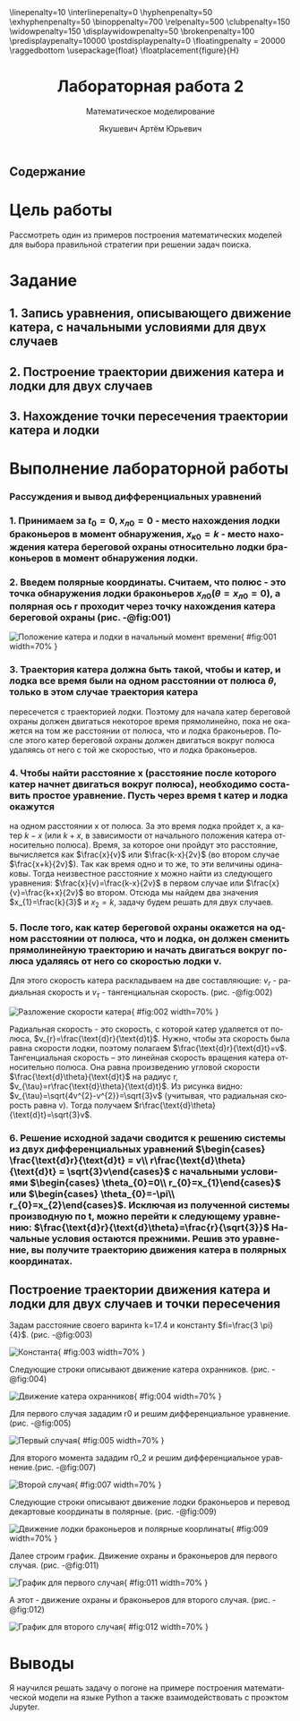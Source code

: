 ﻿---
# Front matter
lang: ru-RU
title: "Лабораторная работа 2"
subtitle: "Математическое моделирование"
author: "Якушевич Артём Юрьевич"
teacher: "Кулябов Дмитрий Сергеевич"

# Formatting
toc-title: "Содержание"
toc: true # Table of contents
toc_depth: 2
lof: true # List of figures
lot: true # List of tables
fontsize: 12pt
linestretch: 1.5
papersize: a4paper
documentclass: scrreprt
polyglossia-lang: russian
polyglossia-otherlangs: english
mainfont: Calibri
romanfont: Calibri
sansfont: Calibri
monofont: Calibri
mainfontoptions: Ligatures=TeX
romanfontoptions: Ligatures=TeX
sansfontoptions: Ligatures=TeX,Scale=MatchLowercase
monofontoptions: Scale=MatchLowercase
indent: true
pdf-engine: lualatex
header-includes:
  - \linepenalty=10 # the penalty added to the badness of each line within a paragraph (no associated penalty node) Increasing the value makes tex try to have fewer lines in the paragraph.
  - \interlinepenalty=0 # value of the penalty (node) added after each line of a paragraph.
  - \hyphenpenalty=50 # the penalty for line breaking at an automatically inserted hyphen
  - \exhyphenpenalty=50 # the penalty for line breaking at an explicit hyphen
  - \binoppenalty=700 # the penalty for breaking a line at a binary operator
  - \relpenalty=500 # the penalty for breaking a line at a relation
  - \clubpenalty=150 # extra penalty for breaking after first line of a paragraph
  - \widowpenalty=150 # extra penalty for breaking before last line of a paragraph
  - \displaywidowpenalty=50 # extra penalty for breaking before last line before a display math
  - \brokenpenalty=100 # extra penalty for page breaking after a hyphenated line
  - \predisplaypenalty=10000 # penalty for breaking before a display
  - \postdisplaypenalty=0 # penalty for breaking after a display
  - \floatingpenalty = 20000 # penalty for splitting an insertion (can only be split footnote in standard LaTeX)
  - \raggedbottom # or \flushbottom
  - \usepackage{float} # keep figures where there are in the text
  - \floatplacement{figure}{H} # keep figures where there are in the text
---

# Цель работы

Рассмотреть один из примеров построения математических моделей для выбора правильной стратегии при решении задач поиска.

# Задание

## 1. Запись уравнения, описывающего движение катера, с начальными условиями для двух случаев
## 2. Построение траектории движения катера и лодки для двух случаев
## 3. Нахождение точки пересечения траектории катера и лодки 

# Выполнение лабораторной работы

### Рассуждения и вывод дифференциальных уравнений

### 1. Принимаем за $t_{0}=0, x_{л0}=0$ - место нахождения лодки браконьеров в момент обнаружения, $x_{к0}=k$ - место нахождения катера береговой охраны относительно лодки браконьеров в момент обнаружения лодки.

### 2. Введем полярные координаты. Считаем, что полюс - это точка обнаружения лодки браконьеров $x_{л0}(\theta =x_{л0}=0)$, а полярная ось r проходит через точку нахождения катера береговой охраны (рис. -@fig:001)

![Положение катера и лодки в начальный момент времени](Images\1.png){ #fig:001 width=70% }

### 3. Траектория катера должна быть такой, чтобы и катер, и лодка все время были на одном расстоянии от полюса $\theta$, только в этом случае траектория катера 
пересечется с траекторией лодки. Поэтому для начала катер береговой охраны должен двигаться некоторое время прямолинейно, пока не окажется на том же расстоянии от полюса, 
что и лодка браконьеров. После этого катер береговой охраны должен двигаться вокруг полюса удаляясь от него с той же скоростью, что и лодка браконьеров.
### 4. Чтобы найти расстояние x (расстояние после которого катер начнет двигаться вокруг полюса), необходимо составить простое уравнение. Пусть через время t катер и лодка окажутся 
на одном расстоянии x от полюса. За это время лодка пройдет x, а катер $k-x$ (или $k+x$, в зависимости от начального положения катера относительно полюса). Время, за которое они пройдут это 
расстояние, вычисляется как $\frac{x}{v}$ или $\frac{k-x}{2v}$ (во втором случае $\frac{x+k}{2v}$). Так как время одно и то же, то эти величины одинаковы. Тогда неизвестное расстояние x можно найти из следующего уравнения:
$\frac{x}{v}=\frac{k-x}{2v}$ в первом случае или $\frac{x}{v}=\frac{k+x}{2v}$ во втором. Отсюда мы найдем два значения $x_{1}=\frac{k}{3}$ и $x_{2}=k$, задачу будем решать для двух случаев.
### 5. После того, как катер береговой охраны окажется на одном расстоянии от полюса, что и лодка, он должен сменить прямолинейную траекторию и начать двигаться вокруг полюса удаляясь от него со скоростью лодки v. 
Для этого скорость катера раскладываем на две составляющие: $v_{r}$ - радиальная скорость и $v_{\tau}$ - тангенциальная скорость. (рис. -@fig:002)

![Разложение скорости катера](Images\2.png){ #fig:002 width=70% }

Радиальная скорость - это скорость, с которой катер удаляется от полюса, $v_{r}=\frac{\text{d}r}{\text{d}t}$. Нужно, чтобы эта скорость была равна скорости лодки, поэтому полагаем $\frac{\text{d}r}{\text{d}t}=v$. Тангенциальная скорость – это линейная скорость вращения катера относительно полюса. Она равна произведению угловой скорости $\frac{\text{d}\theta}{\text{d}t}$ на радиус r, $v_{\tau}=r\frac{\text{d}\theta}{\text{d}t}$. Из рисунка видно: $v_{\tau}=\sqrt{4v^{2}-v^{2}}=\sqrt{3}v$ (учитывая, что радиальная скорость равна v). Тогда получаем $r\frac{\text{d}\theta}{\text{d}t}=\sqrt{3}v$.
### 6. Решение исходной задачи сводится к решению системы из двух дифференциальных уравнений $\begin{cases} \frac{\text{d}r}{\text{d}t} = v\\ r\frac{\text{d}\theta}{\text{d}t} = \sqrt{3}v\end{cases}$ с начальными условиями $\begin{cases} \theta_{0}=0\\ r_{0}=x_{1}\end{cases}$ или $\begin{cases} \theta_{0}=-\pi\\ r_{0}=x_{2}\end{cases}$. Исключая из полученной системы производную по t, можно перейти к следующему уравнению: $\frac{\text{d}r}{\text{d}\theta}=\frac{r}{\sqrt{3}}$ Начальные условия остаются прежними. Решив это уравнение, вы получите траекторию движения катера в полярных координатах.

## Построение траектории движения катера и лодки для двух случаев и точки пересечения

Задам расстояние своего варинта k=17.4 и константу $fi=\frac{3 \pi}{4}$. (рис. -@fig:003)

![Константа](Images\3.png){ #fig:003 width=70% }

Следующие строки описывают движение катера охранников. (рис. -@fig:004)

![Движение катера охранников](Images\4.png){ #fig:004 width=70% }

Для первого случая зададим r0 и решим дифференциальное уравнение. (рис. -@fig:005)

![Первый случая](Images\5.png){ #fig:005 width=70% }

Для второго момента зададим r0_2 и решим дифференциальное уравнение.(рис. -@fig:007)

![Второй случая](Images\6.png){ #fig:007 width=70% }

Следующие строки описывают движение лодки браконьеров и перевод декартовые координаты в полярные. (рис. -@fig:009)

![Движение лодки браконьеров и полярные коорлинаты](Images\7.png){ #fig:009 width=70% }

Далее строим график. Движение охраны и браконьеров для первого случая. (рис. -@fig:011)

![График для первого случая](Images\8.png){ #fig:011 width=70% }

А этот - движение охраны и браконьеров для второго случая. (рис. -@fig:012)

![График для второго случая](Images\9.png){ #fig:012 width=70% }


# Выводы

Я научился решать задачу о погоне на примере построения математической модели на языке Python а также взаимодействовать с проэктом Jupyter.

